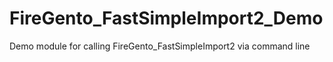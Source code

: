 # FireGento_FastSimpleImport2_Demo
Demo module for calling FireGento_FastSimpleImport2 via command line
